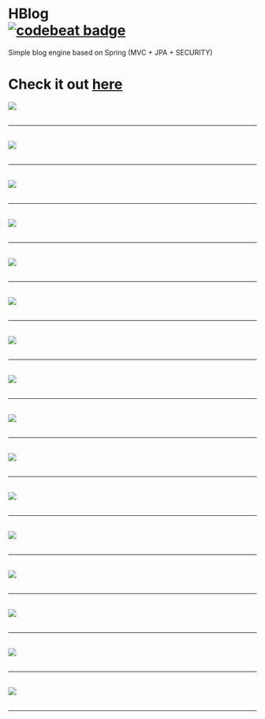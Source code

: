 # HBlog <br>[![codebeat badge](https://codebeat.co/badges/2bdd3b2a-0568-4514-a3ce-f875232768f9)](https://codebeat.co/projects/github-com-henryco-hblog-master)
Simple blog engine based on Spring (MVC + JPA + SECURITY)
<br>
# Check it out <a href="http://174.138.0.194:1995/">here</a>
<img src="https://raw.githubusercontent.com/henryco/HBlog/master/promo/1.png" /><br><br><hr><br>
<img src="https://raw.githubusercontent.com/henryco/HBlog/master/promo/2.png" /><br><br><hr><br>
<img src="https://raw.githubusercontent.com/henryco/HBlog/master/promo/3.png" /><br><br><hr><br>
<img src="https://raw.githubusercontent.com/henryco/HBlog/master/promo/4.png" /><br><br><hr><br>
<img src="https://raw.githubusercontent.com/henryco/HBlog/master/promo/5.png" /><br><br><hr><br>
<img src="https://raw.githubusercontent.com/henryco/HBlog/master/promo/6.png" /><br><br><hr><br>
<img src="https://raw.githubusercontent.com/henryco/HBlog/master/promo/9.png" /><br><br><hr><br>
<img src="https://raw.githubusercontent.com/henryco/HBlog/master/promo/10.png" /><br><br><hr><br>
<img src="https://raw.githubusercontent.com/henryco/HBlog/master/promo/12.png" /><br><br><hr><br>
<img src="https://raw.githubusercontent.com/henryco/HBlog/master/promo/13.png" /><br><br><hr><br>
<img src="https://raw.githubusercontent.com/henryco/HBlog/master/promo/14.png" /><br><br><hr><br>
<img src="https://raw.githubusercontent.com/henryco/HBlog/master/promo/15.png" /><br><br><hr><br>
<img src="https://raw.githubusercontent.com/henryco/HBlog/master/promo/16.png" /><br><br><hr><br>
<img src="https://raw.githubusercontent.com/henryco/HBlog/master/promo/17.png" /><br><br><hr><br>
<img src="https://raw.githubusercontent.com/henryco/HBlog/master/promo/7.png" /><br><br><hr><br>
<img src="https://raw.githubusercontent.com/henryco/HBlog/master/promo/8.png" /><br><br><hr><br>
